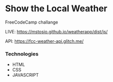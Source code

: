 Show the Local Weather
===
FreeCodeCamp challange

LIVE: https://mstosio.github.io/weatherapp/dist/js/

API: https://fcc-weather-api.glitch.me/

 ### Technologies
* HTML
* CSS
* JAVASCRIPT
